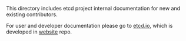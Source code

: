 This directory includes etcd project internal documentation for new and existing contributors.

For user and developer documentation please go to [etcd.io](https://etcd.io/),
which is developed in [website](https://github.com/etcd-io/website/) repo.

